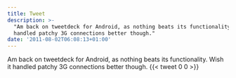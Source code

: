 ```yaml
---
title: Tweet
description: >-
  "Am back on tweetdeck for Android, as nothing beats its functionality. Wish it
  handled patchy 3G connections better though."
date: '2011-08-02T06:08:13+01:00'
---
```

Am back on tweetdeck for Android, as nothing beats its functionality. Wish it handled patchy 3G connections better though.
      {{< tweet 0 0 >}}
    
